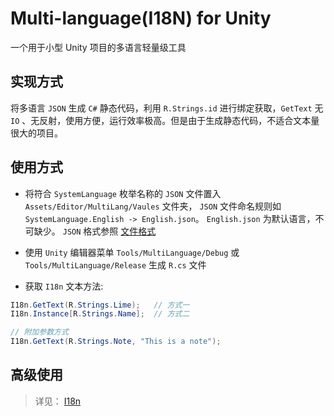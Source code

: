 # Multi-language(I18N) for Unity
一个用于小型 Unity 项目的多语言轻量级工具

## 实现方式
将多语言 `JSON` 生成 `C#` 静态代码，利用 `R.Strings.id` 进行绑定获取，`GetText` 无 `IO` 、无反射，使用方便，运行效率极高。但是由于生成静态代码，不适合文本量很大的项目。

## 使用方式
* 将符合 `SystemLanguage` 枚举名称的 `JSON` 文件置入 `Assets/Editor/MultiLang/Vaules` 文件夹， `JSON` 文件命名规则如 `SystemLanguage.English -> English.json`。 `English.json` 为默认语言，不可缺少。 `JSON` 格式参照 [文件格式](https://github.com/LimeVista/MultiLangLiteUnity/blob/master/Assets/Editor/MultiLang/Vaules/English.json)

* 使用 `Unity` 编辑器菜单 `Tools/MultiLanguage/Debug` 或 `Tools/MultiLanguage/Release` 生成 `R.cs` 文件

* 获取 `I18n` 文本方法:
```C#
I18n.GetText(R.Strings.Lime);   // 方式一
I18n.Instance[R.Strings.Name];  // 方式二

// 附加参数方式
I18n.GetText(R.Strings.Note, "This is a note");
```

## 高级使用
> 详见： [I18n](https://github.com/LimeVista/MultiLangLiteUnity/blob/master/Assets/Scripts/UnityI18n/I18n.cs)

